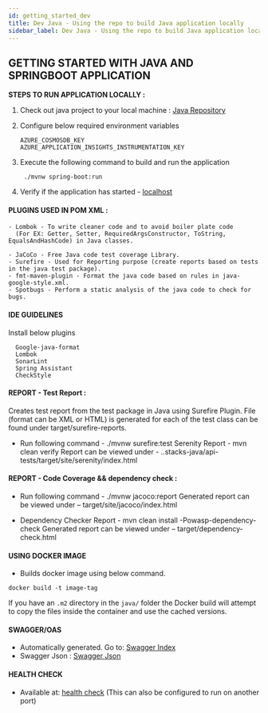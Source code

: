 ```yaml
---
id: getting_started_dev
title: Dev Java - Using the repo to build Java application locally
sidebar_label: Dev Java - Using the repo to build Java application locally
---
```


## GETTING STARTED WITH JAVA AND SPRINGBOOT APPLICATION


**STEPS TO RUN APPLICATION LOCALLY :**
 
1) Check out java project to your local machine : [Java Repository](https://github.com/amido/stacks-java)

2) Configure below required environment variables
   ```
   AZURE_COSMOSDB_KEY
   AZURE_APPLICATION_INSIGHTS_INSTRUMENTATION_KEY
   ```
3. Execute the following command to build and run the application
   ```
    ./mvnw spring-boot:run
   ```

4. Verify if the application has started - [localhost](http://localhost:9000/v1/menu)

#### PLUGINS USED IN POM XML :
```
- Lombok - To write cleaner code and to avoid boiler plate code 
  (For EX: Getter, Setter, RequiredArgsConstructor, ToString, EqualsAndHashCode) in Java classes.
  
- JaCoCo - Free Java code test coverage Library.
- Surefire - Used for Reporting purpose (create reports based on tests in the java test package).
- fmt-maven-plugin - Format the java code based on rules in java-google-style.xml.
- Spotbugs - Perform a static analysis of the java code to check for bugs.

```

#### IDE GUIDELINES
Install below plugins
```
  Google-java-format
  Lombok
  SonarLint
  Spring Assistant
  CheckStyle

```
#### REPORT - Test Report :

Creates test report from the test package in Java using Surefire Plugin.
File (format can be XML or HTML) is generated for each of the test class can be found under target/surefire-reports.

- Run following command - ./mvnw surefire:test
Serenity Report - mvn clean verify
Report can be viewed under - ..stacks-java/api-tests/target/site/serenity/index.html

#### REPORT - Code Coverage && dependency check :

- Run following command - ./mvnw jacoco:report
Generated report can be viewed under – target/site/jacoco/index.html

- Dependency Checker Report - mvn clean install -Powasp-dependency-check
Generated report can be viewed under – target/dependency-check.html


#### USING DOCKER IMAGE
- Builds docker image using below command.
```
docker build -t image-tag
```
If you have an `.m2` directory in the `java/` folder the Docker build will attempt to copy the files inside the container and use the cached versions.

#### SWAGGER/OAS
- Automatically generated. Go to: [Swagger Index](http://localhost:9000/swagger/index.html)
- Swagger Json : [Swagger Json](http://localhost:9000/swagger/oas.json)

#### HEALTH CHECK
- Available at: [health check](http://localhost:9000/health)
(This can also be configured to run on another port)

